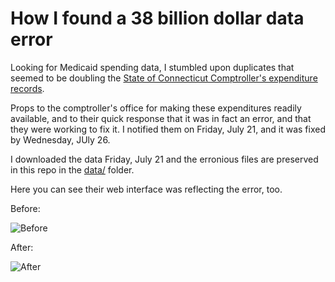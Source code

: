 # How I found a 38 billion dollar data error

Looking for Medicaid spending data, I stumbled upon duplicates that seemed to be doubling the [State of Connecticut Comptroller's expenditure records](http://openbudget.ct.gov/).

Props to the comptroller's office for making these expenditures readily available, and to their quick response that it was in fact an error, and that they were working to fix it. I notified them on Friday, July 21, and it was fixed by Wednesday, JUly 26.

I downloaded the data Friday, July 21 and the erronious files are preserved in this repo in the [data/](data) folder.

Here you can see their web interface was reflecting the error, too.

Before:

![Before](img/BEFORE.png, "Before")

After:

![After](img/AFTER.png, "After")